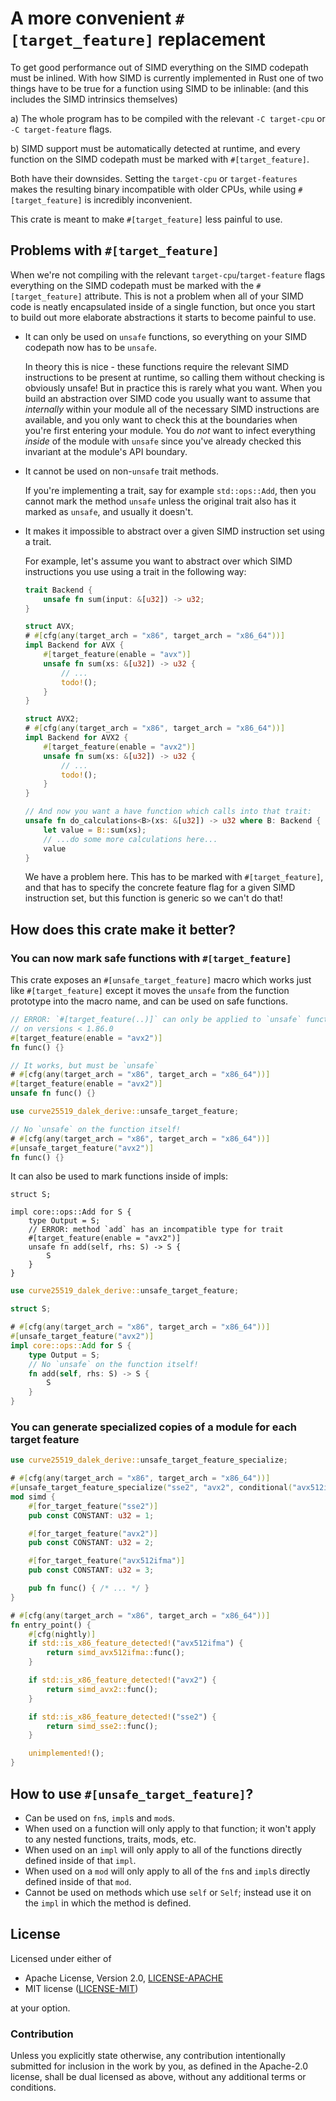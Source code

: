 # A more convenient `#[target_feature]` replacement

To get good performance out of SIMD everything on the SIMD codepath must be inlined.
With how SIMD is currently implemented in Rust one of two things have to be true for
a function using SIMD to be inlinable: (and this includes the SIMD intrinsics themselves)

   a) The whole program has to be compiled with the relevant `-C target-cpu` or `-C target-feature` flags.

   b) SIMD support must be automatically detected at runtime, and every function on the SIMD codepath must be marked with `#[target_feature]`.

Both have their downsides. Setting the `target-cpu` or `target-features` makes the resulting binary
incompatible with older CPUs, while using `#[target_feature]` is incredibly inconvenient.

This crate is meant to make `#[target_feature]` less painful to use.

## Problems with `#[target_feature]`

When we're not compiling with the relevant `target-cpu`/`target-feature` flags everything on
the SIMD codepath must be marked with the `#[target_feature]` attribute. This is not a problem
when all of your SIMD code is neatly encapsulated inside of a single function, but once you start
to build out more elaborate abstractions it starts to become painful to use.

  * It can only be used on `unsafe` functions, so everything on your SIMD codepath now has to be `unsafe`.

    In theory this is nice - these functions require the relevant SIMD instructions to be present at runtime,
    so calling them without checking is obviously unsafe! But in practice this is rarely what you want. When
    you build an abstraction over SIMD code you usually want to assume that *internally* within your module
    all of the necessary SIMD instructions are available, and you only want to check this at the boundaries
    when you're first entering your module. You do *not* want to infect everything *inside* of the module with
    `unsafe` since you've already checked this invariant at the module's API boundary.

  * It cannot be used on non-`unsafe` trait methods.

    If you're implementing a trait, say for example `std::ops::Add`, then you cannot mark the method `unsafe`
    unless the original trait also has it marked as `unsafe`, and usually it doesn't.

  * It makes it impossible to abstract over a given SIMD instruction set using a trait.

    For example, let's assume you want to abstract over which SIMD instructions you use using a trait in the following way:

    ```rust
    trait Backend {
        unsafe fn sum(input: &[u32]) -> u32;
    }

    struct AVX;
    # #[cfg(any(target_arch = "x86", target_arch = "x86_64"))]
    impl Backend for AVX {
        #[target_feature(enable = "avx")]
        unsafe fn sum(xs: &[u32]) -> u32 {
            // ...
            todo!();
        }
    }

    struct AVX2;
    # #[cfg(any(target_arch = "x86", target_arch = "x86_64"))]
    impl Backend for AVX2 {
        #[target_feature(enable = "avx2")]
        unsafe fn sum(xs: &[u32]) -> u32 {
            // ...
            todo!();
        }
    }

    // And now you want a have function which calls into that trait:
    unsafe fn do_calculations<B>(xs: &[u32]) -> u32 where B: Backend {
        let value = B::sum(xs);
        // ...do some more calculations here...
        value
    }
    ```

    We have a problem here. This has to be marked with `#[target_feature]`, and that has to specify the concrete
    feature flag for a given SIMD instruction set, but this function is generic so we can't do that!

## How does this crate make it better?

### You can now mark safe functions with `#[target_feature]`

This crate exposes an `#[unsafe_target_feature]` macro which works just like `#[target_feature]` except
it moves the `unsafe` from the function prototype into the macro name, and can be used on safe functions.

```rust
// ERROR: `#[target_feature(..)]` can only be applied to `unsafe` functions
// on versions < 1.86.0
#[target_feature(enable = "avx2")]
fn func() {}
```

```rust
// It works, but must be `unsafe`
# #[cfg(any(target_arch = "x86", target_arch = "x86_64"))]
#[target_feature(enable = "avx2")]
unsafe fn func() {}
```

```rust
use curve25519_dalek_derive::unsafe_target_feature;

// No `unsafe` on the function itself!
# #[cfg(any(target_arch = "x86", target_arch = "x86_64"))]
#[unsafe_target_feature("avx2")]
fn func() {}
```

It can also be used to mark functions inside of impls:

```rust,compile_fail
struct S;

impl core::ops::Add for S {
    type Output = S;
    // ERROR: method `add` has an incompatible type for trait
    #[target_feature(enable = "avx2")]
    unsafe fn add(self, rhs: S) -> S {
        S
    }
}
```

```rust
use curve25519_dalek_derive::unsafe_target_feature;

struct S;

# #[cfg(any(target_arch = "x86", target_arch = "x86_64"))]
#[unsafe_target_feature("avx2")]
impl core::ops::Add for S {
    type Output = S;
    // No `unsafe` on the function itself!
    fn add(self, rhs: S) -> S {
        S
    }
}

```

### You can generate specialized copies of a module for each target feature

```rust
use curve25519_dalek_derive::unsafe_target_feature_specialize;

# #[cfg(any(target_arch = "x86", target_arch = "x86_64"))]
#[unsafe_target_feature_specialize("sse2", "avx2", conditional("avx512ifma", nightly))]
mod simd {
    #[for_target_feature("sse2")]
    pub const CONSTANT: u32 = 1;

    #[for_target_feature("avx2")]
    pub const CONSTANT: u32 = 2;

    #[for_target_feature("avx512ifma")]
    pub const CONSTANT: u32 = 3;

    pub fn func() { /* ... */ }
}

# #[cfg(any(target_arch = "x86", target_arch = "x86_64"))]
fn entry_point() {
    #[cfg(nightly)]
    if std::is_x86_feature_detected!("avx512ifma") {
        return simd_avx512ifma::func();
    }

    if std::is_x86_feature_detected!("avx2") {
        return simd_avx2::func();
    }

    if std::is_x86_feature_detected!("sse2") {
        return simd_sse2::func();
    }

    unimplemented!();
}
```

## How to use `#[unsafe_target_feature]`?

  - Can be used on `fn`s, `impl`s and `mod`s.
  - When used on a function will only apply to that function; it won't apply to any nested functions, traits, mods, etc.
  - When used on an `impl` will only apply to all of the functions directly defined inside of that `impl`.
  - When used on a `mod` will only apply to all of the `fn`s and `impl`s directly defined inside of that `mod`.
  - Cannot be used on methods which use `self` or `Self`; instead use it on the `impl` in which the method is defined.

## License

Licensed under either of

  * Apache License, Version 2.0, [LICENSE-APACHE](LICENSE-APACHE)
  * MIT license ([LICENSE-MIT](LICENSE-MIT))

at your option.

### Contribution

Unless you explicitly state otherwise, any contribution intentionally submitted
for inclusion in the work by you, as defined in the Apache-2.0 license, shall be
dual licensed as above, without any additional terms or conditions.
